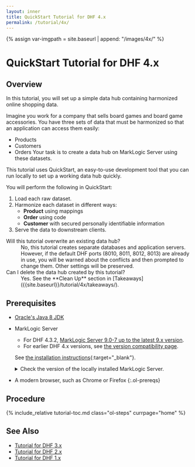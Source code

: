```yaml
---
layout: inner
title: QuickStart Tutorial for DHF 4.x
permalink: /tutorial/4x/
---
```


{% assign var-imgpath = site.baseurl | append: "/images/4x/" %}


# QuickStart Tutorial for DHF 4.x


## Overview
In this tutorial, you will set up a simple data hub containing harmonized online shopping data.

Imagine you work for a company that sells board games and board game accessories. You have three sets of data that must be harmonized so that an application can access them easily:
- Products
- Customers
- Orders
Your task is to create a data hub on MarkLogic Server using these datasets.

This tutorial uses QuickStart, an easy-to-use development tool that you can run locally to set up a working data hub quickly.

You will perform the following in QuickStart:
1. Load each raw dataset.
1. Harmonize each dataset in different ways:
    - **Product** using mappings
    - **Order** using code
    - **Customer** with secured personally identifiable information
1. Serve the data to downstream clients.


<dl>

<dt>Will this tutorial overwrite an existing data hub?</dt>
<dd><span markdown="1">No, this tutorial creates separate databases and application servers. However, if the default DHF ports (8010, 8011, 8012, 8013) are already in use, you will be warned about the conflicts and then prompted to change them. Other settings will be preserved.</span></dd>

<dt>Can I delete the data hub created by this tutorial?</dt>
<dd><span markdown="1">Yes. See the **Clean Up** section in [Takeaways]({{site.baseurl}}/tutorial/4x/takeaways/).</span></dd>

</dl>


## Prerequisites

- [Oracle's Java 8 JDK](http://www.oracle.com/technetwork/java/javase/downloads/index.html)

- MarkLogic Server

  - For DHF 4.3.2, [MarkLogic Server 9.0-7 up to the latest 9.x version](http://developer.marklogic.com/products/marklogic-server/9.0).
  - For earlier DHF 4.x versions, see [the version compatibility page]({{site.baseurl}}/refs/version-compatibility/).

  See [the installation instructions](https://docs.marklogic.com/guide/installation){:target="_blank"}.

  <details><summary>Check the version of the locally installed MarkLogic Server.</summary>
    <div markdown="1">
    1. In a web browser, navigate to the MarkLogic Server UI ([`http://localhost:8001`](http://localhost:8001){:target="_blank"})
    1. Log in if required.
    1. The version information is displayed at the top-left corner of the page.
    </div>
  </details>

- A modern browser, such as Chrome or Firefox
{:.ol-prereqs}


## Procedure
{% include_relative tutorial-toc.md class="ol-steps" currpage="home" %}


## See Also
- [Tutorial for DHF 3.x]({{site.baseurl}}/tutorial/3x/)
- [Tutorial for DHF 2.x]({{site.baseurl}}/tutorial/2x/)
- [Tutorial for DHF 1.x]({{site.baseurl}}/tutorial/1x/)
